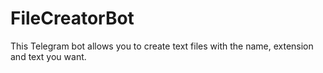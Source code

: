 # FileCreatorBot
This Telegram bot allows you to create text files with the name, extension and text you want.
